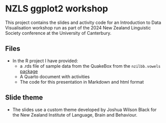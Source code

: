 # NZLS ggplot2 workshop

This project contains the slides and activity code for an Introduction to Data Visualisation workshop run as part of the 2024 New Zealand Linguistic Society conference at the University of Canterbury. 

## Files
-   In the R project I have provided:
    -   a .rds file of sample data from the QuakeBox from the `nzilbb.vowels`
        [package](https://nzilbb.github.io/nzilbb_vowels/reference/index.html)
    -   A Quarto document with activities
    -   The code for this presentation in Markdown and html format
    
## Slide theme
- The slides use a custom theme developed by Joshua Wilson Black for the New Zealand Institute of Language, Brain and Behaviour. 
